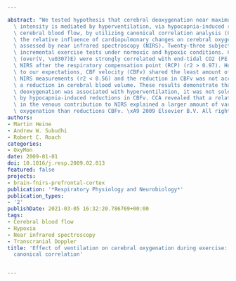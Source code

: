 ---
abstract: "We tested hypothesis that cerebral deoxygenation near maximal exercise\
  \ intensity is mediated by hyperventilation, via hypocapnia-induced reductions in\
  \ cerebral blood flow, by utilizing canonical correlation analysis (CCA) to determine\
  \ the relative influence of cardiopulmonary changes on cerebral oxygenation, as\
  \ assessed by near infrared spectroscopy (NIRS). Twenty-three subjects performed\
  \ incremental exercise tests under normoxic and hypoxic conditions. Changes in ventilation\
  \ (over(V, \u0307)E) were strongly correlated with end-tidal CO2 (PE TC O2) and\
  \ NIRS after the respiratory compensation point (RCP) (r2 > 0.97). However, in contrast\
  \ to our expectations, CBF velocity (CBFv) shared the least amount of variance with\
  \ NIRS measurements (r2 < 0.56) and the reduction in CBFv was not accompanied by\
  \ a reduction in cerebral blood volume. These results demonstrate that while cerebral\
  \ deoxygenation was associated with hyperventilation, it was not solely explained\
  \ by hypocapnia-induced reductions in CBFv. CCA revealed that a relative increase\
  \ in the venous contribution to NIRS explained a larger amount of variation in cerebral\
  \ oxygenation than reductions CBFv. \xA9 2009 Elsevier B.V. All rights reserved."
authors:
- Martin Heine
- Andrew W. Subudhi
- Robert C. Roach
categories:
- OxyMon
date: 2009-01-01
doi: 10.1016/j.resp.2009.02.013
featured: false
projects:
- brain-fnirs-prefrontal-cortex
publication: '*Respiratory Physiology and Neurobiology*'
publication_types:
- '2'
publishDate: 2021-03-05 16:32:20.786769+00:00
tags:
- Cerebral blood flow
- Hypoxia
- Near infrared spectroscopy
- Transcranial Doppler
title: 'Effect of ventilation on cerebral oxygenation during exercise: Insights from
  canonical correlation'

---
